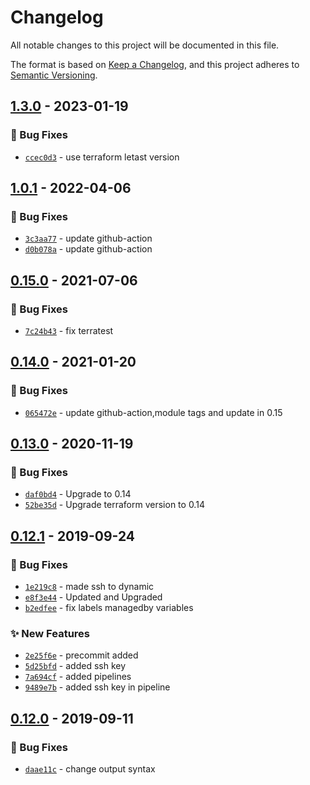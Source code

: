 # Changelog
All notable changes to this project will be documented in this file.

The format is based on [Keep a Changelog](https://keepachangelog.com/en/1.0.0/),
and this project adheres to [Semantic Versioning](https://semver.org/spec/v2.0.0.html).

## [1.3.0] - 2023-01-19
### :bug: Bug Fixes
- [`ccec0d3`](https://github.com/clouddrove/terraform-aws-sftp/commit/ccec0d352b547395a852624c7b1b0c89c8585363) - use terraform letast version


## [1.0.1] - 2022-04-06
### :bug: Bug Fixes
- [`3c3aa77`](https://github.com/clouddrove/terraform-aws-sftp/commit/3c3aa776cdf4769444ff98e28280b6c0e5ba4cd6) - update github-action
- [`d0b078a`](https://github.com/clouddrove/terraform-aws-sftp/commit/d0b078ac4b416f2362f4fd0285527e491eb52e99) - update github-action


## [0.15.0] - 2021-07-06
### :bug: Bug Fixes
- [`7c24b43`](https://github.com/clouddrove/terraform-aws-sftp/commit/7c24b43df702fb169c51b7819f15755e829a8550) - fix terratest


## [0.14.0] - 2021-01-20
### :bug: Bug Fixes
- [`065472e`](https://github.com/clouddrove/terraform-aws-sftp/commit/065472ef251f77cf61bba4b2ac47335e5484c9a8) - update github-action,module tags and update in 0.15


## [0.13.0] - 2020-11-19
### :bug: Bug Fixes
- [`daf0bd4`](https://github.com/clouddrove/terraform-aws-sftp/commit/daf0bd408a3af9c3c01d7400369612cabc04aebc) - Upgrade to 0.14
- [`52be35d`](https://github.com/clouddrove/terraform-aws-sftp/commit/52be35d0167621906f7c9cd798771e6deb733f73) - Upgrade terraform version to 0.14


## [0.12.1] - 2019-09-24
### :bug: Bug Fixes
- [`1e219c8`](https://github.com/clouddrove/terraform-aws-sftp/commit/1e219c8ba9287531553d984bfef90edb852afa67) - made ssh to dynamic
- [`e8f3e44`](https://github.com/clouddrove/terraform-aws-sftp/commit/e8f3e447e1c7e40515f12f8cb2f5ee882692762c) - Updated and Upgraded
- [`b2edfee`](https://github.com/clouddrove/terraform-aws-sftp/commit/b2edfeeb0115223f2b26857b2d2f8e05aea9e007) - fix labels managedby variables

### :sparkles: New Features
- [`2e25f6e`](https://github.com/clouddrove/terraform-aws-sftp/commit/2e25f6ed48e0d58675b54d0bf289ecce2afe4e6d) - precommit added
- [`5d25bfd`](https://github.com/clouddrove/terraform-aws-sftp/commit/5d25bfdd8fe38054b8c2f40d7d3dd82e827ee5af) - added ssh key
- [`7a694cf`](https://github.com/clouddrove/terraform-aws-sftp/commit/7a694cf225b0c071f51da1aba3378ed5a540957d) - added pipelines
- [`9489e7b`](https://github.com/clouddrove/terraform-aws-sftp/commit/9489e7b95c498ecb601a224b8e7726fe9088a330) - added ssh key in pipeline

## [0.12.0] - 2019-09-11
### :bug: Bug Fixes
- [`daae11c`](https://github.com/clouddrove/terraform-aws-sftp/commit/daae11c6d0955e6f485041ada3e5f7245b36e989) - change output syntax


[0.12.0]: https://github.com/clouddrove/terraform-aws-sftp/compare/0.12.0...master
[0.12.1]: https://github.com/clouddrove/terraform-aws-sftp/compare/0.12.1...master
[0.13.0]: https://github.com/clouddrove/terraform-aws-sftp/compare/0.13.0...master
[0.14.0]: https://github.com/clouddrove/terraform-aws-sftp/compare/0.14.0...master
[0.15.0]: https://github.com/clouddrove/terraform-aws-sftp/compare/0.15.0...master
[1.0.1]: https://github.com/clouddrove/terraform-aws-sftp/compare/1.0.1...master
[1.3.0]: https://github.com/clouddrove/terraform-aws-sftp/compare/1.3.0...master